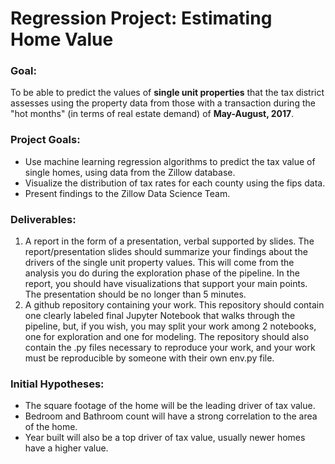 # Regression Project: Estimating Home Value

### Goal:
To be able to predict the values of **single unit properties** that the tax district assesses using the property data from those with a transaction during the "hot months" (in terms of real estate demand) of **May-August, 2017**.

### Project Goals:
- Use machine learning regression algorithms to predict the tax value of single homes, using data from the Zillow database.
- Visualize the distribution of tax rates for each county using the fips data.
- Present findings to the Zillow Data Science Team.

### Deliverables:
1. A report in the form of a presentation, verbal supported by slides.
    The report/presentation slides should summarize your findings about the drivers of the single unit property values. This will come from the analysis you do during the exploration phase of the pipeline. In the report, you should have visualizations that support your main points.
    The presentation should be no longer than 5 minutes.
2. A github repository containing your work.
    This repository should contain one clearly labeled final Jupyter Notebook that walks through the pipeline, but, if you wish, you may split your work among 2 notebooks, one for exploration and one for modeling. The repository should also contain the .py files necessary to reproduce your work, and your work must be reproducible by someone with their own env.py file.

### Initial Hypotheses:
- The square footage of the home will be the leading driver of tax value.
- Bedroom and Bathroom count will have a strong correlation to the area of the home.
- Year built will also be a top driver of tax value, usually newer homes have a higher value.



